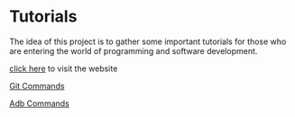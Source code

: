# Tutorials

The idea of this project is to gather some important tutorials for those who are entering the world of programming and software development.

[click here](https://tutorials-util.netlify.app) to visit the website

[Git Commands](markdown/Git-Commands.md)

[Adb Commands](markdown/adb-commands.md)
